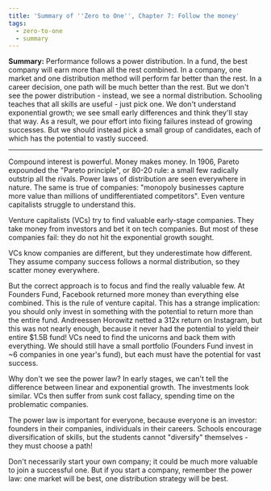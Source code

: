 ```yaml
---
title: 'Summary of ''Zero to One'', Chapter 7: Follow the money'
tags:
  - zero-to-one
  - summary
---
```


**Summary:**
Performance follows a power distribution.
In a fund, the best company will earn more than all the rest combined.
In a company, one market and one distribution method will perform far better than the rest.
In a career decision, one path will be much better than the rest.
But we don't see the power distribution -
instead, we see a normal distribution.
Schooling teaches that all skills are useful - just pick one.
We don't understand exponential growth;
we see small early differences and think they'll stay that way.
As a result,
we pour effort into fixing failures instead of growing successes.
But we should instead pick a small group of candidates,
each of which has the potential to vastly succeed.

---

Compound interest is powerful. 
Money makes money. 
In 1906, Pareto expounded the "Pareto principle", or 80-20 rule: 
a small few radically outstrip all the rivals. 
Power laws of distribution are seen everywhere in nature. 
The same is true of companies: 
"monopoly businesses capture more value than millions of undifferentiated competitors". 
Even venture capitalists struggle to understand this.

Venture capitalists (VCs) try to find valuable early-stage companies. 
They take money from investors and bet it on tech companies. 
But most of these companies fail: 
they do not hit the exponential growth sought.

VCs know companies are different, 
but they underestimate how different. 
They assume company success follows a normal distribution, 
so they scatter money everywhere.

But the correct approach is to focus and find the really valuable few. 
At Founders Fund, Facebook returned more money than everything else combined. 
This is the rule of venture capital. 
This has a strange implication: 
you should only invest in something with the potential to return more than the entire fund. 
Andreessen Horowitz netted a 312x return on Instagram, 
but this was not nearly enough, 
because it never had the potential to yield their entire $1.5B fund! 
VCs need to find the unicorns and back them with everything. 
We should still have a small portfolio 
(Founders Fund invest in ~6 companies in one year's fund), 
but each must have the potential for vast success.

Why don't we see the power law? 
In early stages, we can't tell the difference between linear and exponential growth. 
The investments look similar.
VCs then suffer from sunk cost fallacy, 
spending time on the problematic companies.

The power law is important for everyone,
because everyone is an investor:
founders in their companies,
individuals in their careers.
Schools encourage diversification of skills,
but the students cannot "diversify" themselves -
they must choose a path!

Don't necessarily start your own company;
it could be much more valuable to join a successful one.
But if you start a company, remember the power law:
one market will be best,
one distribution strategy will be best.
